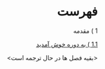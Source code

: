 <div dir="rtl">

# فهرست

1 ) مقدمه

[1.1 ) به دوره خوش آمدید](https://github.com/KotlinFarsi/OpenSourceTutorials-Introduction/tree/master/src/welcome-to-the-course/README.md)

<بقیه فصل ها در حال ترجمه است>